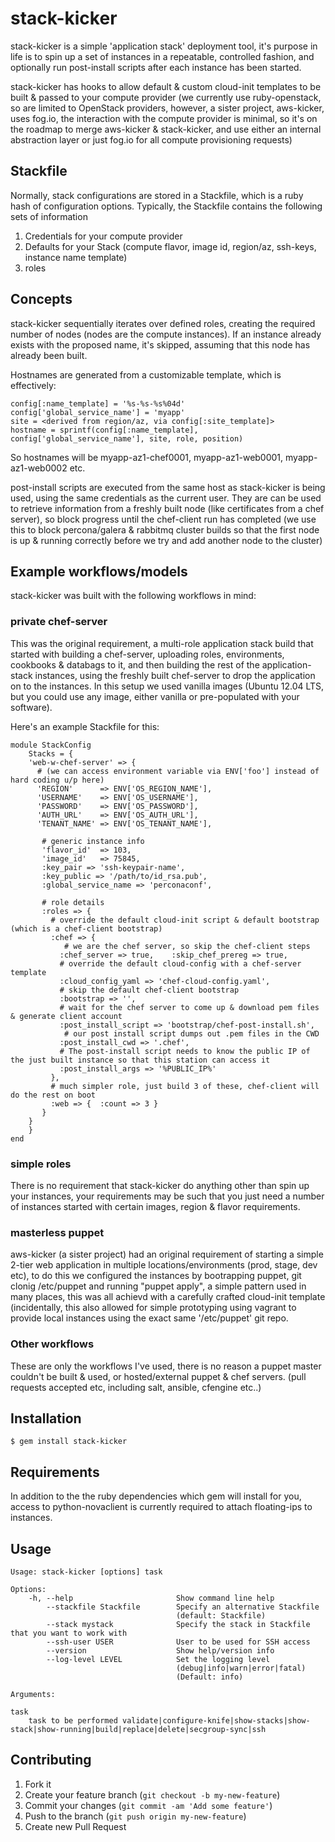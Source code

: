 # stack-kicker

stack-kicker is a simple 'application stack' deployment tool, it's purpose in life 
is to spin up a set of instances in a repeatable, controlled fashion, and optionally 
run post-install scripts after each instance has been started.

stack-kicker has hooks to allow default & custom cloud-init templates to be built & passed to
your compute provider (we currently use ruby-openstack, so are limited to OpenStack providers, 
however, a sister project, aws-kicker, uses fog.io, the interaction with the compute provider is
minimal, so it's on the roadmap to merge aws-kicker & stack-kicker, and use either an internal
abstraction layer or just fog.io for all compute provisioning requests)

## Stackfile
Normally, stack configurations are stored in a Stackfile, which is a ruby hash of configuration options.
Typically, the Stackfile contains the following sets of information

1. Credentials for your compute provider
2. Defaults for your Stack (compute flavor, image id, region/az, ssh-keys, instance name template)
1. roles

## Concepts
stack-kicker sequentially iterates over defined roles, creating the required number of nodes (nodes are the compute instances).  If an instance already exists with the proposed name, it's skipped, assuming that this node has already been built.

Hostnames are generated from a customizable template, which is effectively:

	config[:name_template] = '%s-%s-%s%04d'
	config['global_service_name'] = 'myapp'
	site = <derived from region/az, via config[:site_template]>
	hostname = sprintf(config[:name_template], config['global_service_name'], site, role, position)

So hostnames will be myapp-az1-chef0001, myapp-az1-web0001, myapp-az1-web0002 etc. 

post-install scripts are executed from the same host as stack-kicker is being used, using the same credentials as the current user.  They are can be used to retrieve information from a freshly built node (like certificates from a chef server), so block progress until the chef-client run has completed (we use this to block percona/galera & rabbitmq cluster builds so that the first node is up & running correctly before we try and add another node to the cluster)

## Example workflows/models
stack-kicker was built with the following workflows in mind:

### private chef-server
This was the original requirement, a multi-role application stack build that started
with building a chef-server, uploading roles, environments, cookbooks & databags to it,
and then building the rest of the application-stack instances, using the freshly built chef-server
to drop the application on to the instances.  In this setup we used vanilla images (Ubuntu 12.04 LTS, 
but you could use any image, either vanilla or pre-populated with your software).

Here's an example Stackfile for this:
	
	module StackConfig
		Stacks = {
	    'web-w-chef-server' => {
	      # (we can access environment variable via ENV['foo'] instead of hard coding u/p here)
	      'REGION'      => ENV['OS_REGION_NAME'],
	      'USERNAME'    => ENV['OS_USERNAME'],
	      'PASSWORD'    => ENV['OS_PASSWORD'],
	      'AUTH_URL'    => ENV['OS_AUTH_URL'],
	      'TENANT_NAME' => ENV['OS_TENANT_NAME'],
	
	       # generic instance info
	       'flavor_id'  => 103,
	       'image_id'   => 75845,
	       :key_pair => 'ssh-keypair-name',
	       :key_public => '/path/to/id_rsa.pub',
	       :global_service_name => 'perconaconf',
	       
	       # role details
	       :roles => {
	         # override the default cloud-init script & default bootstrap (which is a chef-client bootstrap)
	         :chef => {
	            # we are the chef server, so skip the chef-client steps
	           :chef_server => true,	:skip_chef_prereg => true,
	           # override the default cloud-config with a chef-server template
	           :cloud_config_yaml => 'chef-cloud-config.yaml',
	           # skip the default chef-client bootstrap
	           :bootstrap => '',                                 
	           # wait for the chef server to come up & download pem files & generate client account
	           :post_install_script => 'bootstrap/chef-post-install.sh',
	            # our post install script dumps out .pem files in the CWD   
	           :post_install_cwd => '.chef',                    
	           # The post-install script needs to know the public IP of the just built instance so that this station can access it
	           :post_install_args => '%PUBLIC_IP%'               
	         },
	         # much simpler role, just build 3 of these, chef-client will do the rest on boot
	         :web => {  :count => 3 }
	       }
	    }
	    }
	end
           

### simple roles
There is no requirement that stack-kicker do anything other than spin up your instances, your requirements 
may be such that you just need a number of instances started with certain images, region & flavor requirements.

### masterless puppet
aws-kicker (a sister project) had an original requirement of starting a simple 2-tier web application in multiple 
locations/environments (prod, stage, dev etc), to do this we configured the instances by bootrapping puppet, 
git clonig /etc/puppet and running "puppet apply", a simple pattern used in many places, this was all achievd with a
carefully crafted cloud-init template (incidentally, this also allowed for simple prototyping using vagrant to
provide local instances using the exact same '/etc/puppet' git repo.

### Other workflows
These are only the workflows I've used, there is no reason a puppet master couldn't be built & used, or 
hosted/external puppet & chef servers. (pull requests accepted etc, including salt, ansible, cfengine etc..)

## Installation

    $ gem install stack-kicker
    
## Requirements
In addition to the the ruby dependencies which gem will install for you, access to python-novaclient is currently required to attach floating-ips to instances.

## Usage

	Usage: stack-kicker [options] task
	
	Options:
	    -h, --help                       Show command line help
	        --stackfile Stackfile        Specify an alternative Stackfile
	                                     (default: Stackfile)
	        --stack mystack              Specify the stack in Stackfile that you want to work with
	        --ssh-user USER              User to be used for SSH access
	        --version                    Show help/version info
	        --log-level LEVEL            Set the logging level
	                                     (debug|info|warn|error|fatal)
	                                     (Default: info)
	
	Arguments:

    task
        task to be performed validate|configure-knife|show-stacks|show-stack|show-running|build|replace|delete|secgroup-sync|ssh

## Contributing

1. Fork it
2. Create your feature branch (`git checkout -b my-new-feature`)
3. Commit your changes (`git commit -am 'Add some feature'`)
4. Push to the branch (`git push origin my-new-feature`)
5. Create new Pull Request
